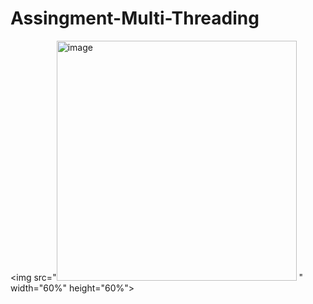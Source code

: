 # Assingment-Multi-Threading

<img src="<img width="384" alt="image" src="https://github.com/m4nn4t/DEMO1/assets/144805614/4be73ea8-293e-45b6-b72b-60b326d28356">
" width="60%" height="60%">

